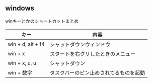 ﻿## windows
winキーとかのショートカットまとめ

|キー|内容|
|--|--|
|win + d, alt + f4|シャットダウンウィンドウ|
|win + x|スタートを右クリしたときのメニュー|
|win + x, u, u|シャットダウン|
|win + 数字|タスクバーのピン止めされてるものを起動|
